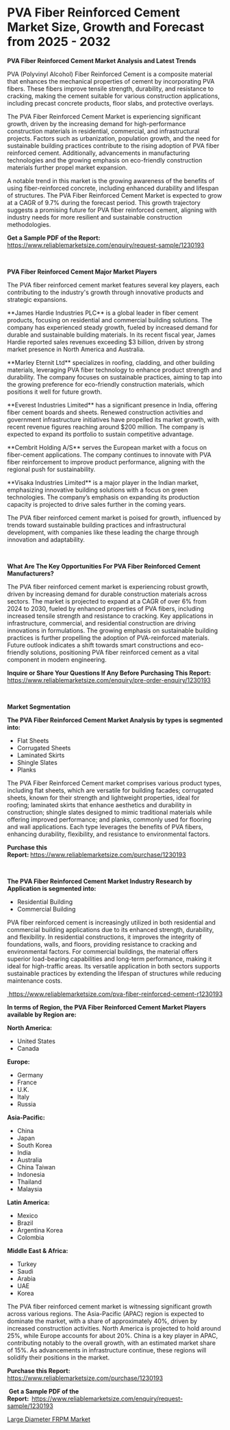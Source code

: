 <p><h1>PVA Fiber Reinforced Cement Market Size, Growth and Forecast from 2025 - 2032</h1></p><p><strong>PVA Fiber Reinforced Cement Market Analysis and Latest Trends</strong></p>
<p><p>PVA (Polyvinyl Alcohol) Fiber Reinforced Cement is a composite material that enhances the mechanical properties of cement by incorporating PVA fibers. These fibers improve tensile strength, durability, and resistance to cracking, making the cement suitable for various construction applications, including precast concrete products, floor slabs, and protective overlays.</p><p>The PVA Fiber Reinforced Cement Market is experiencing significant growth, driven by the increasing demand for high-performance construction materials in residential, commercial, and infrastructural projects. Factors such as urbanization, population growth, and the need for sustainable building practices contribute to the rising adoption of PVA fiber reinforced cement. Additionally, advancements in manufacturing technologies and the growing emphasis on eco-friendly construction materials further propel market expansion.</p><p>A notable trend in this market is the growing awareness of the benefits of using fiber-reinforced concrete, including enhanced durability and lifespan of structures. The PVA Fiber Reinforced Cement Market is expected to grow at a CAGR of 9.7% during the forecast period. This growth trajectory suggests a promising future for PVA fiber reinforced cement, aligning with industry needs for more resilient and sustainable construction methodologies.</p></p>
<p><strong>Get a Sample PDF of the Report:&nbsp;</strong> <a href="https://www.reliablemarketsize.com/enquiry/request-sample/1230193?utm_campaign=2744&utm_medium=2&utm_source=Github&utm_content=ia&utm_term=03042025&utm_id=pva-fiber-reinforced-cement">https://www.reliablemarketsize.com/enquiry/request-sample/1230193</a></p>
<p>&nbsp;</p>
<p><strong>PVA Fiber Reinforced Cement Major Market Players</strong></p>
<p><p>The PVA fiber reinforced cement market features several key players, each contributing to the industry's growth through innovative products and strategic expansions. </p><p>**James Hardie Industries PLC** is a global leader in fiber cement products, focusing on residential and commercial building solutions. The company has experienced steady growth, fueled by increased demand for durable and sustainable building materials. In its recent fiscal year, James Hardie reported sales revenues exceeding $3 billion, driven by strong market presence in North America and Australia.</p><p>**Marley Eternit Ltd** specializes in roofing, cladding, and other building materials, leveraging PVA fiber technology to enhance product strength and durability. The company focuses on sustainable practices, aiming to tap into the growing preference for eco-friendly construction materials, which positions it well for future growth.</p><p>**Everest Industries Limited** has a significant presence in India, offering fiber cement boards and sheets. Renewed construction activities and government infrastructure initiatives have propelled its market growth, with recent revenue figures reaching around $200 million. The company is expected to expand its portfolio to sustain competitive advantage.</p><p>**Cembrit Holding A/S** serves the European market with a focus on fiber-cement applications. The company continues to innovate with PVA fiber reinforcement to improve product performance, aligning with the regional push for sustainability. </p><p>**Visaka Industries Limited** is a major player in the Indian market, emphasizing innovative building solutions with a focus on green technologies. The company’s emphasis on expanding its production capacity is projected to drive sales further in the coming years.</p><p>The PVA fiber reinforced cement market is poised for growth, influenced by trends toward sustainable building practices and infrastructural development, with companies like these leading the charge through innovation and adaptability.</p></p>
<p>&nbsp;</p>
<p><strong>What Are The Key Opportunities For PVA Fiber Reinforced Cement Manufacturers?</strong></p>
<p><p>The PVA fiber reinforced cement market is experiencing robust growth, driven by increasing demand for durable construction materials across sectors. The market is projected to expand at a CAGR of over 6% from 2024 to 2030, fueled by enhanced properties of PVA fibers, including increased tensile strength and resistance to cracking. Key applications in infrastructure, commercial, and residential construction are driving innovations in formulations. The growing emphasis on sustainable building practices is further propelling the adoption of PVA-reinforced materials. Future outlook indicates a shift towards smart constructions and eco-friendly solutions, positioning PVA fiber reinforced cement as a vital component in modern engineering.</p></p>
<p><strong>Inquire or Share Your Questions If Any Before Purchasing This Report:</strong> <a href="https://www.reliablemarketsize.com/enquiry/pre-order-enquiry/1230193?utm_campaign=2744&utm_medium=2&utm_source=Github&utm_content=ia&utm_term=03042025&utm_id=pva-fiber-reinforced-cement">https://www.reliablemarketsize.com/enquiry/pre-order-enquiry/1230193</a></p>
<p>&nbsp;</p>
<p><strong>Market Segmentation</strong></p>
<p><strong>The PVA Fiber Reinforced Cement Market Analysis by types is segmented into:</strong></p>
<p><ul><li>Flat Sheets</li><li>Corrugated Sheets</li><li>Laminated Skirts</li><li>Shingle Slates</li><li>Planks</li></ul></p>
<p><p>The PVA Fiber Reinforced Cement market comprises various product types, including flat sheets, which are versatile for building facades; corrugated sheets, known for their strength and lightweight properties, ideal for roofing; laminated skirts that enhance aesthetics and durability in construction; shingle slates designed to mimic traditional materials while offering improved performance; and planks, commonly used for flooring and wall applications. Each type leverages the benefits of PVA fibers, enhancing durability, flexibility, and resistance to environmental factors.</p></p>
<p><strong>Purchase this Report:&nbsp;</strong><a href="https://www.reliablemarketsize.com/purchase/1230193?utm_campaign=2744&utm_medium=2&utm_source=Github&utm_content=ia&utm_term=03042025&utm_id=pva-fiber-reinforced-cement">https://www.reliablemarketsize.com/purchase/1230193</a></p>
<p>&nbsp;</p>
<p><strong>The PVA Fiber Reinforced Cement Market Industry Research by Application is segmented into:</strong></p>
<p><ul><li>Residential Building</li><li>Commercial Building</li></ul></p>
<p><p>PVA fiber reinforced cement is increasingly utilized in both residential and commercial building applications due to its enhanced strength, durability, and flexibility. In residential constructions, it improves the integrity of foundations, walls, and floors, providing resistance to cracking and environmental factors. For commercial buildings, the material offers superior load-bearing capabilities and long-term performance, making it ideal for high-traffic areas. Its versatile application in both sectors supports sustainable practices by extending the lifespan of structures while reducing maintenance costs.</p></p>
<p><a href="https://www.reliablemarketsize.com/pva-fiber-reinforced-cement-r1230193?utm_campaign=2744&utm_medium=2&utm_source=Github&utm_content=ia&utm_term=03042025&utm_id=pva-fiber-reinforced-cement">&nbsp;https://www.reliablemarketsize.com/pva-fiber-reinforced-cement-r1230193</a></p>
<p><strong>In terms of Region, the PVA Fiber Reinforced Cement Market Players available by Region are:</strong></p>
<p>
    <p> <strong> North America: </strong>
        <ul>
            <li>United States</li>
            <li>Canada</li>
        </ul>
        </p> 
    <p> <strong> Europe: </strong>
        <ul>
            <li>Germany</li>
            <li>France</li>
            <li>U.K.</li>
            <li>Italy</li>
            <li>Russia</li>
        </ul>
        </p> 
    <p> <strong> Asia-Pacific: </strong>
        <ul>
            <li>China</li>
            <li>Japan</li>
            <li>South Korea</li>
            <li>India</li>
            <li>Australia</li>
            <li>China Taiwan</li>
            <li>Indonesia</li>
            <li>Thailand</li>
            <li>Malaysia</li>
        </ul>
        </p> 
    <p> <strong> Latin America: </strong>
        <ul>
            <li>Mexico</li>
            <li>Brazil</li>
            <li>Argentina Korea</li>
            <li>Colombia</li>
        </ul>
        </p> 
    <p> <strong> Middle East & Africa: </strong>
        <ul>
            <li>Turkey</li>
            <li>Saudi</li>
            <li>Arabia</li>
            <li>UAE</li>
            <li>Korea</li>
        </ul>
    </p>
    </p>
<p><p>The PVA fiber reinforced cement market is witnessing significant growth across various regions. The Asia-Pacific (APAC) region is expected to dominate the market, with a share of approximately 40%, driven by increased construction activities. North America is projected to hold around 25%, while Europe accounts for about 20%. China is a key player in APAC, contributing notably to the overall growth, with an estimated market share of 15%. As advancements in infrastructure continue, these regions will solidify their positions in the market.</p></p>
<p><strong>Purchase this Report: </strong><a href="https://www.reliablemarketsize.com/purchase/1230193?utm_campaign=2744&utm_medium=2&utm_source=Github&utm_content=ia&utm_term=03042025&utm_id=pva-fiber-reinforced-cement">https://www.reliablemarketsize.com/purchase/1230193</a></p>
<p>&nbsp;<strong>Get a Sample PDF of the Report:&nbsp;&nbsp;</strong><a href="https://www.reliablemarketsize.com/enquiry/request-sample/1230193?utm_campaign=2744&utm_medium=2&utm_source=Github&utm_content=ia&utm_term=03042025&utm_id=pva-fiber-reinforced-cement">https://www.reliablemarketsize.com/enquiry/request-sample/1230193</a></p>
<p><strong></strong></p>
<p><p><a href="https://github.com/carendesrochers299/Market-Research-Report-List-1/blob/main/large-diameter-frpm-market.md?utm_campaign=2744&utm_medium=2&utm_source=Github&utm_content=ia&utm_term=03042025&utm_id=pva-fiber-reinforced-cement">Large Diameter FRPM Market</a></p></p>
